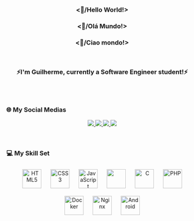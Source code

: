 <div align="center">
  <h3>&lt;👋/Hello World!&gt;</h3>
  <h3>&lt;👋/Olá Mundo!&gt;</h3>
  <h3>&lt;👋/Ciao mondo!&gt;</h3>
</div>

</br>

<div align="center">
  <h3>⚡I'm Guilherme, currently a Software Engineer student!⚡</h3>
</div>

</br>
</br>

### 🌐 My Social Medias
<div align="center">
  <a href="https://www.linkedin.com/in/guibvianaribeiro/" target="_blank">
    <img src="https://img.shields.io/badge/LinkedIn-0077B5?style=for-the-badge&logo=linkedin&logoColor=white"/>
  </a>
  <a href="https://www.facebook.com/guibvianaribeiro/" target="_blank">
    <img src="https://img.shields.io/badge/Facebook-1877F2?style=for-the-badge&logo=facebook&logoColor=white"/>
  </a>
  <a href="https://www.instagram.com/guibvianaribeiro/" target="_blank">
    <img src="https://img.shields.io/badge/Instagram-E4405F?style=for-the-badge&logo=instagram&logoColor=white"/>
  </a>
  <a href="https://medium.com/@guibvianaribeiro" target="_blank">
    <img src="https://img.shields.io/badge/Medium-12100E?style=for-the-badge&logo=medium&logoColor=white"/>
  </a>
</div>

</br>
</br>

### 💻 My Skill Set
<div align="center">
  <img style="margin: 10px" src="https://cdn.jsdelivr.net/gh/devicons/devicon/icons/html5/html5-plain.svg" alt="HTML5" height="50" />
  <img style="margin: 10px" src="https://cdn.jsdelivr.net/gh/devicons/devicon/icons/css3/css3-plain.svg" alt="CSS3" height="50" />
  <img style="margin: 10px" src="https://cdn.jsdelivr.net/gh/devicons/devicon/icons/javascript/javascript-plain.svg" alt="JavaScript" height="50" />
  <img style="margin: 10px" src="https://cdn.jsdelivr.net/gh/devicons/devicon/icons/bootstrap/bootstrap-plain.svg" height="50" />
  <img style="margin: 10px" src="https://cdn.jsdelivr.net/gh/devicons/devicon/icons/c/c-plain.svg" alt="C" height="50" />
  <img style="margin: 10px" src="https://cdn.jsdelivr.net/gh/devicons/devicon/icons/php/php-plain.svg" alt="PHP" height="50" />
  <img style="margin: 10px" src="https://cdn.jsdelivr.net/gh/devicons/devicon/icons/docker/docker-plain.svg" alt="Docker" height="50" />
  <img style="margin: 10px" src="https://cdn.jsdelivr.net/gh/devicons/devicon/icons/nginx/nginx-original.svg" alt="Nginx" height="50" />
  <img style="margin: 10px" src="https://cdn.jsdelivr.net/gh/devicons/devicon/icons/android/android-plain.svg" alt="Android" height="50" />
</div>

